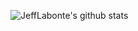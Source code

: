 ![JeffLabonte's github stats](https://github-readme-stats.vercel.app/api?username=jefflabonte&show_icons=true&theme=dark)
